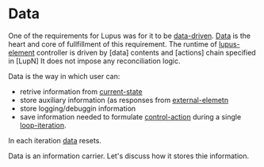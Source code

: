 # Data

One of the requirements for Lupus was for it to be [data-driven](../defs.md#data-driven). [Data](../defs.md#data) is the heart and core of fullfillment of this requirement. The runtime of [lupus-element](../defs.md#lupus-element) controller is driven by [data] contents and [actions] chain specified in [LupN] It does not impose any reconciliation logic.

Data is the way in which user can:
- retrive information from [current-state](defs.md#current-state)
- store auxiliary information (as responses from [external-elemetn](../defs.md#external-element)
- store logging/debuggin information
- save information needed to formulate [control-action](defs.md#control-action)
during a single [loop-iteration](../defs.md#loop-iteration).

In each iteration [data](../defs.md#data) resets.

Data is an information carrier. Let's discuss how it stores thie information.



